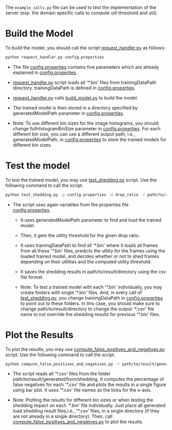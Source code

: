 The `example_calls.py` file can be used to test the implementation of the server (esp. the domain specific calls to compute util threshold and util).

# Build the Model
To build the model, you should call the script [request_handler.py](request_handler.py) as follows:
```sh
python request_handler.py config.properties
```

- The file [config.properties](config.properties) contains five parameters which are already explained in [config.properties](config.properties).

- [request_handler.py](request_handler.py) script loads all '\*.bin' files from trainingDataPath directory. trainingDataPath is defined in [config.properties](config.properties).

- [request_handler.py](request_handler.py) calls [build_model.py](../model/build_model.py) to build the model.

- The trained model is then stored in a directory specified by generatedModelPath parameter in [config.properties](config.properties).

- Note: To use different bin sizes for the image histograms, you should change fullHistogramBinSize parameter in [config.properties](config.properties). For each different bin size, you can use a different output path, i.e., generatedModelPath, in [config.properties](config.properties) to store the trained models for different bin sizes.

# Test the model
To test the trained model, you may use [test_shedding.py](test_shedding.py) script. Use the following command to call the script.
```sh
python test_shedding.py -p config.properties -d drop_ratio -r path/to/result/directory
```
- The script uses again variables from the properties file [config.properties](config.properties).

  - It uses generatedModelPath parameter to find and load the trained model.

  - Then, it gets the utility threshold for the given drop ratio.

  - It uses trainingDataPath to  find all '\*.bin' where it loads all frames from all these  '\*.bin' files, predicts the utility for the frames using the loaded trained model,  and decides whether or not to shed frames depending on their utilities and the computed utility threshold.

  - It saves the shedding results in path/to/result/directory using the csv file format.

  - Note: To test a trained model with each '\*.bin' individually, you may create folders with single '\*.bin' files. And, in every call of [test_shedding.py](test_shedding.py), you change trainingDataPath in [config.properties](config.properties) to point out to these folders. In this case, you should make sure to change  path/to/result/directory to change the output '\*.csv' file name to not override the shedding results for previous '\*.bin' files.

# Plot the Results
To plot the results, you may use [compute_false_positives_and_negatives.py](../plot_results/compute_false_positives_and_negatives.py) script. Use the following command to call the script.
```sh
python compute_false_positives_and_negatives.py -r path/to/result/generated/from/shedding
```

- The script reads all '\*.csv' files from the folder path/to/result/generated/from/shedding. It  computes the percentage of false negatives for each '\*.csv' file and plots the results in a single figure using bar plot. It uses '\*.csv' file names as the ticks for the x-axis.

- Note: Plotting the results for different bin sizes or when testing the shedding impact on each '\*.bin' file individually. Just place all generated load shedding result files,i.e., '\*.csv' files, in a single directory (if they are not already in a single directory). Then, call  [compute_false_positives_and_negatives.py](../plot_results/compute_false_positives_and_negatives.py) to plot the results.
